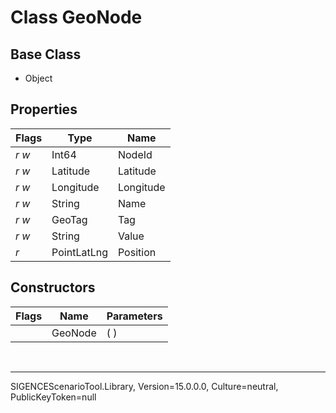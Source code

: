 # Class GeoNode
## Base Class
- Object
## Properties
Flags|Type|Name
-|-|-
*r* *w*|Int64|NodeId
*r* *w*|Latitude|Latitude
*r* *w*|Longitude|Longitude
*r* *w*|String|Name
*r* *w*|GeoTag|Tag
*r* *w*|String|Value
*r* &nbsp;|PointLatLng|Position
## Constructors
Flags|Name|Parameters
-|-|-
&nbsp;|GeoNode|( )

<br /><hr />
SIGENCEScenarioTool.Library, Version=15.0.0.0, Culture=neutral, PublicKeyToken=null
